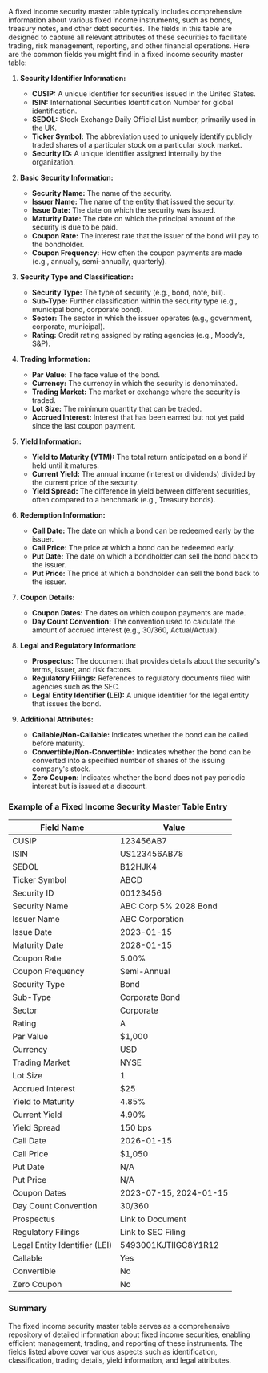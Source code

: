 A fixed income security master table typically includes comprehensive information about various fixed income instruments, such as bonds, treasury notes, and other debt securities. The fields in this table are designed to capture all relevant attributes of these securities to facilitate trading, risk management, reporting, and other financial operations. Here are the common fields you might find in a fixed income security master table:

1. **Security Identifier Information:**
   - **CUSIP:** A unique identifier for securities issued in the United States.
   - **ISIN:** International Securities Identification Number for global identification.
   - **SEDOL:** Stock Exchange Daily Official List number, primarily used in the UK.
   - **Ticker Symbol:** The abbreviation used to uniquely identify publicly traded shares of a particular stock on a particular stock market.
   - **Security ID:** A unique identifier assigned internally by the organization.

2. **Basic Security Information:**
   - **Security Name:** The name of the security.
   - **Issuer Name:** The name of the entity that issued the security.
   - **Issue Date:** The date on which the security was issued.
   - **Maturity Date:** The date on which the principal amount of the security is due to be paid.
   - **Coupon Rate:** The interest rate that the issuer of the bond will pay to the bondholder.
   - **Coupon Frequency:** How often the coupon payments are made (e.g., annually, semi-annually, quarterly).

3. **Security Type and Classification:**
   - **Security Type:** The type of security (e.g., bond, note, bill).
   - **Sub-Type:** Further classification within the security type (e.g., municipal bond, corporate bond).
   - **Sector:** The sector in which the issuer operates (e.g., government, corporate, municipal).
   - **Rating:** Credit rating assigned by rating agencies (e.g., Moody’s, S&P).

4. **Trading Information:**
   - **Par Value:** The face value of the bond.
   - **Currency:** The currency in which the security is denominated.
   - **Trading Market:** The market or exchange where the security is traded.
   - **Lot Size:** The minimum quantity that can be traded.
   - **Accrued Interest:** Interest that has been earned but not yet paid since the last coupon payment.

5. **Yield Information:**
   - **Yield to Maturity (YTM):** The total return anticipated on a bond if held until it matures.
   - **Current Yield:** The annual income (interest or dividends) divided by the current price of the security.
   - **Yield Spread:** The difference in yield between different securities, often compared to a benchmark (e.g., Treasury bonds).

6. **Redemption Information:**
   - **Call Date:** The date on which a bond can be redeemed early by the issuer.
   - **Call Price:** The price at which a bond can be redeemed early.
   - **Put Date:** The date on which a bondholder can sell the bond back to the issuer.
   - **Put Price:** The price at which a bondholder can sell the bond back to the issuer.

7. **Coupon Details:**
   - **Coupon Dates:** The dates on which coupon payments are made.
   - **Day Count Convention:** The convention used to calculate the amount of accrued interest (e.g., 30/360, Actual/Actual).

8. **Legal and Regulatory Information:**
   - **Prospectus:** The document that provides details about the security's terms, issuer, and risk factors.
   - **Regulatory Filings:** References to regulatory documents filed with agencies such as the SEC.
   - **Legal Entity Identifier (LEI):** A unique identifier for the legal entity that issues the bond.

9. **Additional Attributes:**
   - **Callable/Non-Callable:** Indicates whether the bond can be called before maturity.
   - **Convertible/Non-Convertible:** Indicates whether the bond can be converted into a specified number of shares of the issuing company's stock.
   - **Zero Coupon:** Indicates whether the bond does not pay periodic interest but is issued at a discount.

### Example of a Fixed Income Security Master Table Entry

| Field Name          | Value                     |
|---------------------|---------------------------|
| CUSIP               | 123456AB7                 |
| ISIN                | US123456AB78              |
| SEDOL               | B12HJK4                   |
| Ticker Symbol       | ABCD                      |
| Security ID         | 00123456                  |
| Security Name       | ABC Corp 5% 2028 Bond     |
| Issuer Name         | ABC Corporation           |
| Issue Date          | 2023-01-15                |
| Maturity Date       | 2028-01-15                |
| Coupon Rate         | 5.00%                     |
| Coupon Frequency    | Semi-Annual               |
| Security Type       | Bond                      |
| Sub-Type            | Corporate Bond            |
| Sector              | Corporate                 |
| Rating              | A                         |
| Par Value           | $1,000                    |
| Currency            | USD                       |
| Trading Market      | NYSE                      |
| Lot Size            | 1                         |
| Accrued Interest    | $25                       |
| Yield to Maturity   | 4.85%                     |
| Current Yield       | 4.90%                     |
| Yield Spread        | 150 bps                   |
| Call Date           | 2026-01-15                |
| Call Price          | $1,050                    |
| Put Date            | N/A                       |
| Put Price           | N/A                       |
| Coupon Dates        | 2023-07-15, 2024-01-15    |
| Day Count Convention| 30/360                    |
| Prospectus          | Link to Document          |
| Regulatory Filings  | Link to SEC Filing        |
| Legal Entity Identifier (LEI) | 5493001KJTIIGC8Y1R12 |
| Callable            | Yes                       |
| Convertible         | No                        |
| Zero Coupon         | No                        |

### Summary

The fixed income security master table serves as a comprehensive repository of detailed information about fixed income securities, enabling efficient management, trading, and reporting of these instruments. The fields listed above cover various aspects such as identification, classification, trading details, yield information, and legal attributes.
